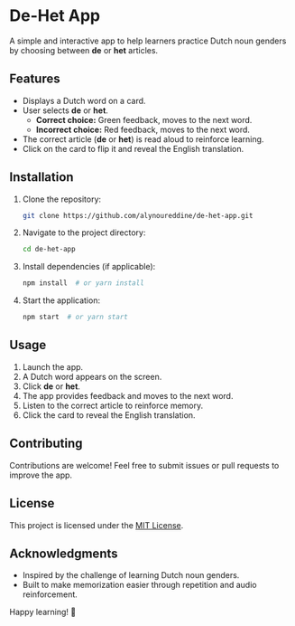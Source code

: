 # De-Het App

A simple and interactive app to help learners practice Dutch noun genders by choosing between **de** or **het** articles.

## Features
- Displays a Dutch word on a card.
- User selects **de** or **het**.
  - **Correct choice:** Green feedback, moves to the next word.
  - **Incorrect choice:** Red feedback, moves to the next word.
- The correct article (**de** or **het**) is read aloud to reinforce learning.
- Click on the card to flip it and reveal the English translation.

## Installation
1. Clone the repository:
   ```sh
   git clone https://github.com/alynoureddine/de-het-app.git
   ```
2. Navigate to the project directory:
   ```sh
   cd de-het-app
   ```
3. Install dependencies (if applicable):
   ```sh
   npm install  # or yarn install
   ```
4. Start the application:
   ```sh
   npm start  # or yarn start
   ```

## Usage
1. Launch the app.
2. A Dutch word appears on the screen.
3. Click **de** or **het**.
4. The app provides feedback and moves to the next word.
5. Listen to the correct article to reinforce memory.
6. Click the card to reveal the English translation.

## Contributing
Contributions are welcome! Feel free to submit issues or pull requests to improve the app.

## License
This project is licensed under the [MIT License](LICENSE).

## Acknowledgments
- Inspired by the challenge of learning Dutch noun genders.
- Built to make memorization easier through repetition and audio reinforcement.

Happy learning! 🎉
